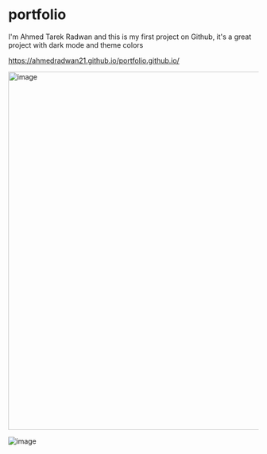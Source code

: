 # portfolio

 I'm Ahmed Tarek Radwan and this is my first project on Github, it's a great project with dark mode and theme colors

https://ahmedradwan21.github.io/portfolio.github.io/

<img width="721" alt="image" src="https://user-images.githubusercontent.com/100035760/185768416-1b423aaf-66a6-44ea-9092-4f4ee2bd5811.png">

![image](https://user-images.githubusercontent.com/100035760/185768428-3c0d35f0-7fd7-4995-b2d6-068b463baa5e.png)
